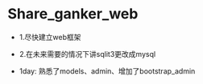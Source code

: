 # Share_ganker_web



+ 1.尽快建立web框架
+ 2.在未来需要的情况下讲sqlit3更改成mysql

+ 1day:
熟悉了models、admin、增加了bootstrap_admin
